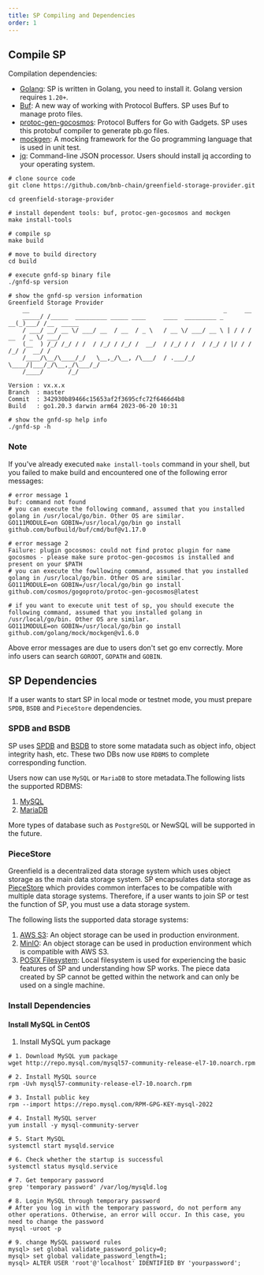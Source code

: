 ```yaml
---
title: SP Compiling and Dependencies
order: 1
---
```


## Compile SP

Compilation dependencies:

- [Golang](https://go.dev/dl): SP is written in Golang, you need to install it. Golang version requires `1.20+`.
- [Buf](https://buf.build/docs/installation/): A new way of working with Protocol Buffers. SP uses Buf to manage proto files.
- [protoc-gen-gocosmos](https://github.com/cosmos/gogoproto): Protocol Buffers for Go with Gadgets. SP uses this protobuf compiler to generate pb.go files.
- [mockgen](https://github.com/golang/mock): A mocking framework for the Go programming language that is used in unit test.
- [jq](https://stedolan.github.io/jq/): Command-line JSON processor. Users should install jq according to your operating system.

```shell
# clone source code
git clone https://github.com/bnb-chain/greenfield-storage-provider.git

cd greenfield-storage-provider

# install dependent tools: buf, protoc-gen-gocosmos and mockgen
make install-tools

# compile sp
make build

# move to build directory
cd build

# execute gnfd-sp binary file
./gnfd-sp version

# show the gnfd-sp version information
Greenfield Storage Provider
    __                                                       _     __
    _____/ /_____  _________ _____ ____     ____  _________ _   __(_)___/ /__  _____
    / ___/ __/ __ \/ ___/ __  / __  / _ \   / __ \/ ___/ __ \ | / / / __  / _ \/ ___/
    (__  ) /_/ /_/ / /  / /_/ / /_/ /  __/  / /_/ / /  / /_/ / |/ / / /_/ /  __/ /
    /____/\__/\____/_/   \__,_/\__, /\___/  / .___/_/   \____/|___/_/\__,_/\___/_/
    /____/       /_/

Version : vx.x.x
Branch  : master
Commit  : 342930b89466c15653af2f3695cfc72f6466d4b8
Build   : go1.20.3 darwin arm64 2023-06-20 10:31

# show the gnfd-sp help info
./gnfd-sp -h
```

### Note

If you've already executed `make install-tools` command in your shell, but you failed to make build and encountered one of the following error messages:

```shell
# error message 1
buf: command not found
# you can execute the following command, assumed that you installed golang in /usr/local/go/bin. Other OS are similar.
GO111MODULE=on GOBIN=/usr/local/go/bin go install github.com/bufbuild/buf/cmd/buf@v1.17.0

# error message 2
Failure: plugin gocosmos: could not find protoc plugin for name gocosmos - please make sure protoc-gen-gocosmos is installed and present on your $PATH
# you can execute the fowllowing command, assumed that you installed golang in /usr/local/go/bin. Other OS are similar.
GO111MODULE=on GOBIN=/usr/local/go/bin go install github.com/cosmos/gogoproto/protoc-gen-gocosmos@latest

# if you want to execute unit test of sp, you should execute the following command, assumed that you installed golang in /usr/local/go/bin. Other OS are similar.
GO111MODULE=on GOBIN=/usr/local/go/bin go install github.com/golang/mock/mockgen@v1.6.0
```

Above error messages are due to users don't set go env correctly. More info users can search `GOROOT`, `GOPATH` and `GOBIN`.

## SP Dependencies

If a user wants to start SP in local mode or testnet mode, you must prepare `SPDB`, `BSDB` and `PieceStore` dependencies.

### SPDB and BSDB

SP uses [SPDB](../services/spdb.md) and [BSDB](../services/bsdb.md) to store some matadata such as object info, object integrity hash, etc. These two DBs now use `RDBMS` to complete corresponding function.

Users now can use `MySQL` or `MariaDB` to store metadata.The following lists the supported RDBMS:

1. [MySQL](https://www.mysql.com/)
2. [MariaDB](https://mariadb.org/)

More types of database such as `PostgreSQL` or NewSQL will be supported in the future.

### PieceStore

Greenfield is a decentralized data storage system which uses object storage as the main data storage system. SP encapsulates data storage as [PieceStore](../services/piece-store.md) which provides common interfaces to be compatible with multiple data storage systems. Therefore, if a user wants to join SP or test the function of SP, you must use a data storage system.

The following lists the supported data storage systems:

1. [AWS S3](https://aws.amazon.com/s3/): An object storage can be used in production environment.
2. [MinIO](https://min.io/): An object storage can be used in production environment which is compatible with AWS S3.
3. [POSIX Filesystem](https://en.wikipedia.org/wiki/POSIX): Local filesystem is used for experiencing the basic features of SP and understanding how SP works. The piece data created by SP cannot be getted within the network and can only be used on a single machine.

### Install Dependencies

#### Install MySQL in CentOS

1. Install MySQL yum package

```shell
# 1. Download MySQL yum package
wget http://repo.mysql.com/mysql57-community-release-el7-10.noarch.rpm

# 2. Install MySQL source
rpm -Uvh mysql57-community-release-el7-10.noarch.rpm

# 3. Install public key
rpm --import https://repo.mysql.com/RPM-GPG-KEY-mysql-2022

# 4. Install MySQL server
yum install -y mysql-community-server

# 5. Start MySQL
systemctl start mysqld.service

# 6. Check whether the startup is successful
systemctl status mysqld.service

# 7. Get temporary password
grep 'temporary password' /var/log/mysqld.log 

# 8. Login MySQL through temporary password
# After you log in with the temporary password, do not perform any other operations. Otherwise, an error will occur. In this case, you need to change the password
mysql -uroot -p

# 9. change MySQL password rules
mysql> set global validate_password_policy=0;
mysql> set global validate_password_length=1;
mysql> ALTER USER 'root'@'localhost' IDENTIFIED BY 'yourpassword';
```
